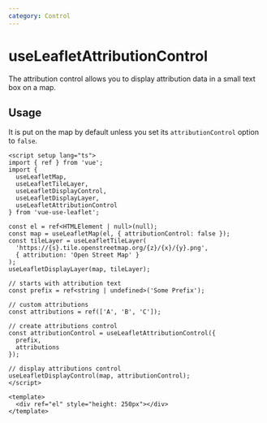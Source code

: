 ```yaml
---
category: Control
---
```


# useLeafletAttributionControl

The attribution control allows you to display attribution data in a small text box on a map.

## Usage

It is put on the map by default unless you set its `attributionControl` option to `false`.

```vue
<script setup lang="ts">
import { ref } from 'vue';
import {
  useLeafletMap,
  useLeafletTileLayer,
  useLeafletDisplayControl,
  useLeafletDisplayLayer,
  useLeafletAttributionControl
} from 'vue-use-leaflet';

const el = ref<HTMLElement | null>(null);
const map = useLeafletMap(el, { attributionControl: false });
const tileLayer = useLeafletTileLayer(
  'https://{s}.tile.openstreetmap.org/{z}/{x}/{y}.png',
  { attribution: 'Open Street Map' }
);
useLeafletDisplayLayer(map, tileLayer);

// starts with attribution text
const prefix = ref<string | undefined>('Some Prefix');

// custom attributions
const attributions = ref(['A', 'B', 'C']);

// create attributions control
const attributionControl = useLeafletAttributionControl({
  prefix,
  attributions
});

// display attributions control
useLeafletDisplayControl(map, attributionControl);
</script>

<template>
  <div ref="el" style="height: 250px"></div>
</template>
```
